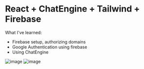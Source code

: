 # React + ChatEngine + Tailwind + Firebase

What I've learned:
- Firebase setup, authorizing domains
- Google Authentication using firebase
- Using ChatEngine

![image](https://github.com/KwiecienKamil/Chatly---Chat-App/assets/125808627/7a2c347d-eb1e-45d3-80ea-b8363fa63df6)
![image](https://github.com/KwiecienKamil/Chatly---Chat-App/assets/125808627/8afd5077-7ec7-4c0a-9e47-f8e22a88c4a6)



